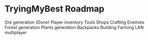 # TryingMyBest Roadmap
Ore generation (Done)
Player inventory
Tools
Shops
Crafting
Enemies
Forest generation
Plants generation
Backpacks
Building
Farming
LAN multiplayer
